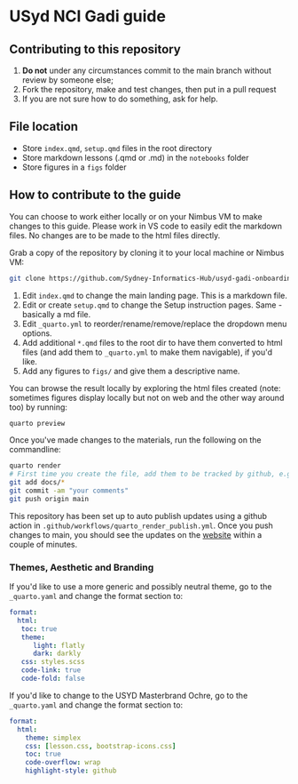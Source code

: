 # USyd NCI Gadi guide

## Contributing to this repository

1. **Do not** under any circumstances commit to the main branch without review by someone else;
2. Fork the repository, make and test changes, then put in a pull request
3. If you are not sure how to do something, ask for help.

## File location

- Store `index.qmd`, `setup.qmd` files in the root directory
- Store markdown lessons (.qmd or .md) in the `notebooks` folder
- Store figures in a `figs` folder

## How to contribute to the guide

You can choose to work either locally or on your Nimbus VM to make changes to this guide. Please work in VS code to easily edit the markdown files. No changes are to be made to the html files directly.

Grab a copy of the repository by cloning it to your local machine or Nimbus VM:

```bash
git clone https://github.com/Sydney-Informatics-Hub/usyd-gadi-onboarding-guide.git
```

1. Edit `index.qmd` to change the main landing page. This is a markdown file.
2. Edit or create `setup.qmd` to change the Setup instruction pages. Same - basically a md file.
3. Edit `_quarto.yml` to reorder/rename/remove/replace the dropdown menu options.
4. Add additional `*.qmd` files to the root dir to have them converted to html files (and add them to `_quarto.yml` to make them navigable), if you'd like.
5. Add any figures to `figs/` and give them a descriptive name.

You can browse the result locally by exploring the html files created (note: sometimes figures display locally but not on web and the other way around too) by running:

```bash
quarto preview
```

Once you've made changes to the materials, run the following on the commandline:

```bash
quarto render
# First time you create the file, add them to be tracked by github, e.g.
git add docs/*
git commit -am "your comments"
git push origin main
```

This repository has been set up to auto publish updates using a github action in `.github/workflows/quarto_render_publish.yml`. Once you push changes to main, you should see the updates on the [website](https://sydney-informatics-hub.github.io/usyd-gadi-onboarding-guide/) within a couple of minutes. 

### Themes, Aesthetic and Branding

If you'd like to use a more generic and possibly neutral theme, go to the `_quarto.yaml` and change the format section to:

```yaml
format:
  html:
   toc: true
   theme:
      light: flatly
      dark: darkly
   css: styles.scss
   code-link: true
   code-fold: false
```

If you'd like to change to the USYD Masterbrand Ochre, go to the `_quarto.yaml` and change the format section to:

```yaml
format:
  html:
    theme: simplex
    css: [lesson.css, bootstrap-icons.css]
    toc: true
    code-overflow: wrap
    highlight-style: github
```
